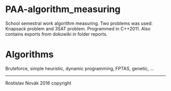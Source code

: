 # PAA-algorithm_measuring

School semestral work algorithm measuring. Two problems was used: Knapsack problem and 3SAT problem. Programmed in C++2011. Also contains exports from dokuwiki in folder reports.

# Algorithms

Bruteforce, simple heuristic, dynamic programming, FPTAS, genetic, ...

---

Rostislav Novák 2016 copyright